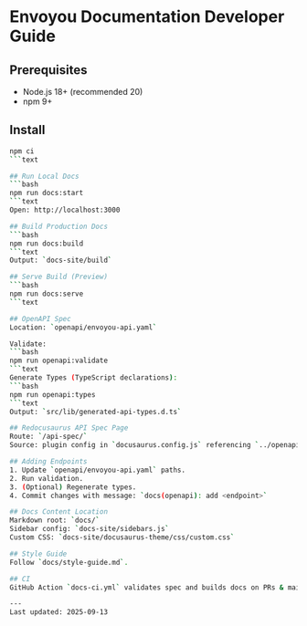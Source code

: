 # Envoyou Documentation Developer Guide

## Prerequisites
- Node.js 18+ (recommended 20)
- npm 9+

## Install
```bash
npm ci
```text

## Run Local Docs
```bash
npm run docs:start
```text
Open: http://localhost:3000

## Build Production Docs
```bash
npm run docs:build
```text
Output: `docs-site/build`

## Serve Build (Preview)
```bash
npm run docs:serve
```text

## OpenAPI Spec
Location: `openapi/envoyou-api.yaml`

Validate:
```bash
npm run openapi:validate
```text
Generate Types (TypeScript declarations):
```bash
npm run openapi:types
```text
Output: `src/lib/generated-api-types.d.ts`

## Redocusaurus API Spec Page
Route: `/api-spec/`
Source: plugin config in `docusaurus.config.js` referencing `../openapi/envoyou-api.yaml`.

## Adding Endpoints
1. Update `openapi/envoyou-api.yaml` paths.
2. Run validation.
3. (Optional) Regenerate types.
4. Commit changes with message: `docs(openapi): add <endpoint>`

## Docs Content Location
Markdown root: `docs/`
Sidebar config: `docs-site/sidebars.js`
Custom CSS: `docs-site/docusaurus-theme/css/custom.css`

## Style Guide
Follow `docs/style-guide.md`.

## CI
GitHub Action `docs-ci.yml` validates spec and builds docs on PRs & main branch pushes.

---
Last updated: 2025-09-13
